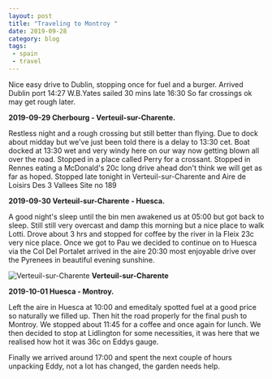 ```yaml
---
layout: post
title: "Traveling to Montroy "
date: 2019-09-28
category: blog
tags:
 - spain
 - travel
---
```


Nice easy drive to Dublin, stopping once for fuel and a burger. Arrived Dublin port 14:27 W.B.Yates sailed 30 mins late 16:30 So far crossings ok may get rough later.

<!--more--> 

**2019-09-29 Cherbourg  - Verteuil-sur-Charente.**

Restless night and a rough crossing but still better than flying. Due to dock about midday but we've just been told there is a delay to 13:30 cet. Boat docked at 13:30 wet and very windy here on our way now getting blown all over the road. Stopped in a place called Perry for a crossant. Stopped in Rennes eating a McDonald's 20c long drive ahead don't think we will get as far as hoped. Stopped late tonight in Verteuil-sur-Charente and Aire de Loisirs Des 3 Vallees Site no 189

**2019-09-30 Verteuil-sur-Charente - Huesca.**

A good night's sleep until the bin men awakened us at 05:00 but got back to sleep. Still still very overcast and damp this morning but a nice place to walk Lotti. Drove about 3 hrs and stopped for coffee by the river in la Fleix 23c very nice place. Once we got to Pau we decided to continue on to Huesca via the Col Del Portalet arrived in the aire 20:30 most enjoyable drive over the Pyrenees in beautiful evening sunshine.

![Verteuil-sur-Charente](/images/2019/2019-09-28-traveling-to-montroy.jpg) **Verteuil-sur-Charente**

**2019-10-01 Huesca - Montroy.**

Left the aire in Huesca at 10:00 and emeditaly spotted fuel at a good price so naturally we filled up. Then hit the road properly for the final push to Montroy. We stopped about 11:45 for a coffee and once again for lunch. We then decided to stop at Lidlington for some necessities, it was here that we realised how hot it was 36c on Eddys gauge. 

Finally we arrived around 17:00 and spent the next couple of hours unpacking Eddy, not a lot has changed,  the garden needs help.
